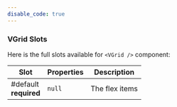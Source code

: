 ```yaml
---
disable_code: true
---
```


### VGrid Slots

Here is the full slots available for `<VGrid />` component:

| Slot                       | Properties                          | Description    |
| -------------------------- | ----------------------------------- | -------------- |
| #default<br />**required** | <span class="is-null">`null`</span> | The flex items |
